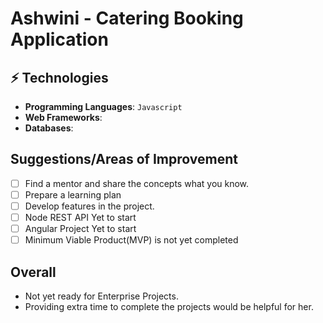# Ashwini - Catering Booking Application

## ⚡ Technologies

* **Programming Languages**: `Javascript` 
* **Web Frameworks**: 
* **Databases**:  

## Suggestions/Areas of Improvement

- [ ] Find a mentor and share the concepts what you know.
- [ ] Prepare a learning plan
- [ ] Develop features in the project.
- [ ] Node REST API Yet to start
- [ ] Angular Project Yet to start
- [ ] Minimum Viable Product(MVP) is not yet completed

## Overall

- Not yet ready for Enterprise Projects.
- Providing extra time to complete the projects would be helpful for her.
